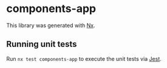 # components-app

This library was generated with [Nx](https://nx.dev).

## Running unit tests

Run `nx test components-app` to execute the unit tests via [Jest](https://jestjs.io).
